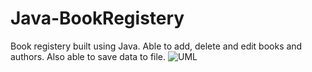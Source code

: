 # Java-BookRegistery
Book registery built using Java. Able to add, delete and edit books and authors. Also able to save data to file.
![UML](https://user-images.githubusercontent.com/62612527/156081379-d2d14261-a533-4a5d-85a2-333a3f21f6a6.png)
